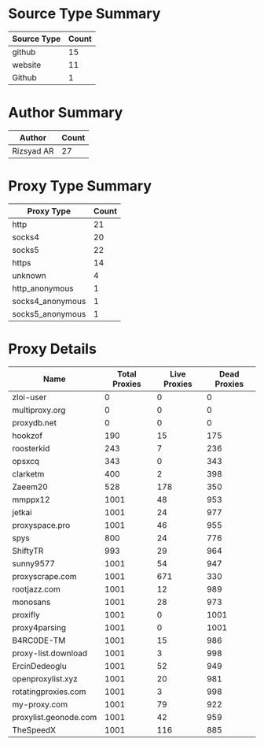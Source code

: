 # Source Type Summary

| Source Type | Count |
|-------------|-------|
| github | 15 |
| website | 11 |
| Github | 1 |


# Author Summary

| Author | Count |
|--------|-------|
| Rizsyad AR | 27 |


# Proxy Type Summary

| Proxy Type | Count |
|------------|-------|
| http | 21 |
| socks4 | 20 |
| socks5 | 22 |
| https | 14 |
| unknown | 4 |
| http_anonymous | 1 |
| socks4_anonymous | 1 |
| socks5_anonymous | 1 |


# Proxy Details

| Name | Total Proxies | Live Proxies | Dead Proxies |
|------|---------------|--------------|---------------|
| zloi-user | 0 | 0 | 0 |
| multiproxy.org | 0 | 0 | 0 |
| proxydb.net | 0 | 0 | 0 |
| hookzof | 190 | 15 | 175 |
| roosterkid | 243 | 7 | 236 |
| opsxcq | 343 | 0 | 343 |
| clarketm | 400 | 2 | 398 |
| Zaeem20 | 528 | 178 | 350 |
| mmppx12 | 1001 | 48 | 953 |
| jetkai | 1001 | 24 | 977 |
| proxyspace.pro | 1001 | 46 | 955 |
| spys | 800 | 24 | 776 |
| ShiftyTR | 993 | 29 | 964 |
| sunny9577 | 1001 | 54 | 947 |
| proxyscrape.com | 1001 | 671 | 330 |
| rootjazz.com | 1001 | 12 | 989 |
| monosans | 1001 | 28 | 973 |
| proxifly | 1001 | 0 | 1001 |
| proxy4parsing | 1001 | 0 | 1001 |
| B4RC0DE-TM | 1001 | 15 | 986 |
| proxy-list.download | 1001 | 3 | 998 |
| ErcinDedeoglu | 1001 | 52 | 949 |
| openproxylist.xyz | 1001 | 20 | 981 |
| rotatingproxies.com | 1001 | 3 | 998 |
| my-proxy.com | 1001 | 79 | 922 |
| proxylist.geonode.com | 1001 | 42 | 959 |
| TheSpeedX | 1001 | 116 | 885 |
